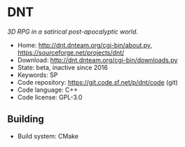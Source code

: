 # DNT

_3D RPG in a satirical post-apocalyptic world._

- Home: http://dnt.dnteam.org/cgi-bin/about.py, https://sourceforge.net/projects/dnt/
- Download: http://dnt.dnteam.org/cgi-bin/downloads.py
- State: beta, inactive since 2016
- Keywords: SP
- Code repository: https://git.code.sf.net/p/dnt/code (git)
- Code language: C++
- Code license: GPL-3.0

## Building

- Build system: CMake
